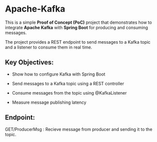 # Apache-Kafka

This is a simple **Proof of Concept (PoC)** project that demonstrates how to integrate **Apache Kafka** with **Spring Boot** for producing and consuming messages.

The project provides a REST endpoint to send messages to a Kafka topic and a listener to consume them in real time.

Key Objectives:
-------------
- Show how to configure Kafka with Spring Boot
  
- Send messages to a Kafka topic using a REST controller
 
- Consume messages from the topic using @KafkaListener
 
- Measure message publishing latency

Endpoint:
--------
GET/ProducerMsg : Recieve message from producer and sending it to the topic.



